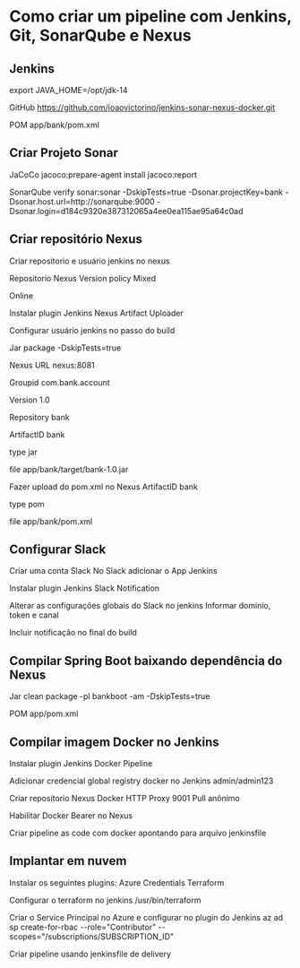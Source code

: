 # Como criar um pipeline com Jenkins, Git, SonarQube e Nexus

## Jenkins
export JAVA_HOME=/opt/jdk-14

GitHub
https://github.com/joaovictorino/jenkins-sonar-nexus-docker.git

POM
app/bank/pom.xml

## Criar Projeto Sonar
JaCoCo
jacoco:prepare-agent install jacoco:report

SonarQube
verify sonar:sonar -DskipTests=true -Dsonar.projectKey=bank -Dsonar.host.url=http://sonarqube:9000 -Dsonar.login=d184c9320e387312065a4ee0ea115ae95a64c0ad

## Criar repositório Nexus
Criar repositorio e usuário jenkins no nexus

Repositorio Nexus
Version policy
Mixed

Online

Instalar plugin Jenkins
Nexus Artifact Uploader

Configurar usuário jenkins no passo do build

Jar
package -DskipTests=true

Nexus
URL
nexus:8081

Groupid
com.bank.account

Version
1.0

Repository
bank

ArtifactID
bank

type
jar

file 
app/bank/target/bank-1.0.jar

Fazer upload do pom.xml no Nexus
ArtifactID
bank

type
pom

file 
app/bank/pom.xml

## Configurar Slack
Criar uma conta Slack
No Slack adicionar o App Jenkins

Instalar plugin Jenkins
Slack Notification

Alterar as configurações globais do Slack no jenkins
Informar dominio, token e canal

Incluir notificação no final do build

## Compilar Spring Boot baixando dependência do Nexus
Jar
clean package -pl bankboot -am -DskipTests=true

POM
app/pom.xml

## Compilar imagem Docker no Jenkins
Instalar plugin Jenkins
Docker Pipeline

Adicionar credencial global registry docker no Jenkins
admin/admin123

Criar repositorio Nexus Docker
HTTP Proxy 9001
Pull anônimo

Habilitar Docker Bearer no Nexus

Criar pipeline as code com docker apontando para arquivo jenkinsfile

## Implantar em nuvem
Instalar os seguintes plugins:
Azure Credentials
Terraform

Configurar o terraform no jenkins 
/usr/bin/terraform

Criar o Service Principal no Azure e configurar no plugin do Jenkins
az ad sp create-for-rbac --role="Contributor" --scopes="/subscriptions/SUBSCRIPTION_ID"

Criar pipeline usando jenkinsfile de delivery